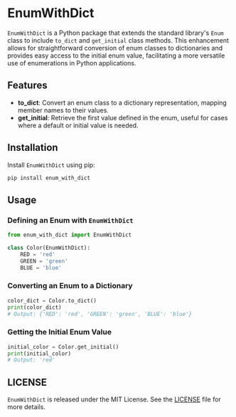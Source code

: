 # EnumWithDict

`EnumWithDict` is a Python package that extends the standard library's `Enum` class to include `to_dict` and `get_initial` class methods. This enhancement allows for straightforward conversion of enum classes to dictionaries and provides easy access to the initial enum value, facilitating a more versatile use of enumerations in Python applications.

## Features

- **to_dict**: Convert an enum class to a dictionary representation, mapping member names to their values.
- **get_initial**: Retrieve the first value defined in the enum, useful for cases where a default or initial value is needed.

## Installation

Install `EnumWithDict` using pip:

```bash
pip install enum_with_dict
```

## Usage

### Defining an Enum with `EnumWithDict`

```python
from enum_with_dict import EnumWithDict

class Color(EnumWithDict):
    RED = 'red'
    GREEN = 'green'
    BLUE = 'blue'

```

### Converting an Enum to a Dictionary

```python
color_dict = Color.to_dict()
print(color_dict)
# Output: {'RED': 'red', 'GREEN': 'green', 'BLUE': 'blue'}
```

### Getting the Initial Enum Value

```python
initial_color = Color.get_initial()
print(initial_color)
# Output: 'red'
```

## LICENSE

`EnumWithDict` is released under the MIT License. See the [LICENSE](LICENSE) file for more details.

